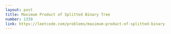 ```yaml
---
layout: post
title: Maximum Product of Splitted Binary Tree
number: 1339
link: https://leetcode.com/problems/maximum-product-of-splitted-binary-tree
---
```

